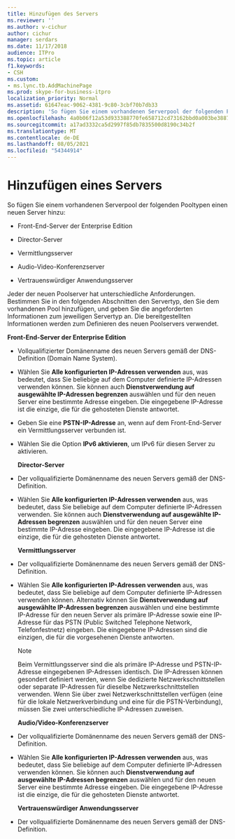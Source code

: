 ```yaml
---
title: Hinzufügen des Servers
ms.reviewer: ''
ms.author: v-cichur
author: cichur
manager: serdars
ms.date: 11/17/2018
audience: ITPro
ms.topic: article
f1.keywords:
- CSH
ms.custom:
- ms.lync.tb.AddMachinePage
ms.prod: skype-for-business-itpro
localization_priority: Normal
ms.assetid: 61647eac-9062-4381-9c80-3cbf70b7db33
description: 'So fügen Sie einem vorhandenen Serverpool der folgenden Pooltypen einen neuen Server hinzu:'
ms.openlocfilehash: 4a0b06f12a53d933388770fe658712cd73162bbd0a003be38876e735c783b60d
ms.sourcegitcommit: a17ad3332ca5d2997f85db7835500d8190c34b2f
ms.translationtype: MT
ms.contentlocale: de-DE
ms.lasthandoff: 08/05/2021
ms.locfileid: "54344914"
---
```

# <a name="add-server"></a>Hinzufügen eines Servers
 
So fügen Sie einem vorhandenen Serverpool der folgenden Pooltypen einen neuen Server hinzu:
  
- Front-End-Server der Enterprise Edition
    
- Director-Server
    
- Vermittlungsserver
    
- Audio-Video-Konferenzserver
    
- Vertrauenswürdiger Anwendungsserver
    
Jeder der neuen Poolserver hat unterschiedliche Anforderungen. Bestimmen Sie in den folgenden Abschnitten den Servertyp, den Sie dem vorhandenen Pool hinzufügen, und geben Sie die angeforderten Informationen zum jeweiligen Servertyp an. Die bereitgestellten Informationen werden zum Definieren des neuen Poolservers verwendet.
  
 **Front-End-Server der Enterprise Edition**
  
- Vollqualifizierter Domänenname des neuen Servers gemäß der DNS-Definition (Domain Name System).
    
- Wählen Sie **Alle konfigurierten IP-Adressen verwenden** aus, was bedeutet, dass Sie beliebige auf dem Computer definierte IP-Adressen verwenden können. Sie können auch **Dienstverwendung auf ausgewählte IP-Adressen begrenzen** auswählen und für den neuen Server eine bestimmte Adresse eingeben. Die eingegebene IP-Adresse ist die einzige, die für die gehosteten Dienste antwortet.
    
- Geben Sie eine **PSTN-IP-Adresse** an, wenn auf dem Front-End-Server ein Vermittlungsserver verbunden ist.
    
- Wählen Sie die Option **IPv6 aktivieren**, um IPv6 für diesen Server zu aktivieren.
    
  **Director-Server**
  
- Der vollqualifizierte Domänenname des neuen Servers gemäß der DNS-Definition.
    
- Wählen Sie **Alle konfigurierten IP-Adressen verwenden** aus, was bedeutet, dass Sie beliebige auf dem Computer definierte IP-Adressen verwenden. Sie können auch **Dienstverwendung auf ausgewählte IP-Adressen begrenzen** auswählen und für den neuen Server eine bestimmte IP-Adresse eingeben. Die eingegebene IP-Adresse ist die einzige, die für die gehosteten Dienste antwortet.
    
  **Vermittlungsserver**
  
- Der vollqualifizierte Domänenname des neuen Servers gemäß der DNS-Definition.
    
- Wählen Sie **Alle konfigurierten IP-Adressen verwenden** aus, was bedeutet, dass Sie beliebige auf dem Computer definierte IP-Adressen verwenden können. Alternativ können Sie **Dienstverwendung auf ausgewählte IP-Adressen begrenzen** auswählen und eine bestimmte IP-Adresse für den neuen Server als primäre IP-Adresse sowie eine IP-Adresse für das PSTN (Public Switched Telephone Network, Telefonfestnetz) eingeben. Die eingegebene IP-Adressen sind die einzigen, die für die vorgesehenen Dienste antworten.
    
    > [!NOTE]
    > Beim Vermittlungsserver sind die als primäre IP-Adresse und PSTN-IP-Adresse eingegebenen IP-Adressen identisch. Die IP-Adressen können gesondert definiert werden, wenn Sie dedizierte Netzwerkschnittstellen oder separate IP-Adressen für dieselbe Netzwerkschnittstellen verwenden. Wenn Sie über zwei Netzwerkschnittstellen verfügen (eine für die lokale Netzwerkverbindung und eine für die PSTN-Verbindung), müssen Sie zwei unterschiedliche IP-Adressen zuweisen. 
  
  **Audio/Video-Konferenzserver**
  
- Der vollqualifizierte Domänenname des neuen Servers gemäß der DNS-Definition.
    
- Wählen Sie **Alle konfigurierten IP-Adressen verwenden** aus, was bedeutet, dass Sie beliebige auf dem Computer definierte IP-Adressen verwenden können. Sie können auch **Dienstverwendung auf ausgewählte IP-Adressen begrenzen** auswählen und für den neuen Server eine bestimmte Adresse eingeben. Die eingegebene IP-Adresse ist die einzige, die für die gehosteten Dienste antwortet.
    
  **Vertrauenswürdiger Anwendungsserver**
  
- Der vollqualifizierte Domänenname des neuen Servers gemäß der DNS-Definition.
    

